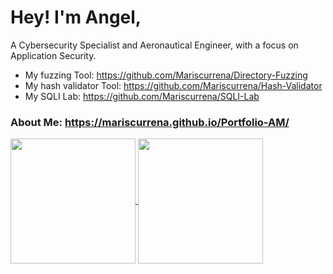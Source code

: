 # Hey! I'm Angel,

A Cybersecurity Specialist and Aeronautical Engineer, with a focus on Application Security.

* My fuzzing Tool: https://github.com/Mariscurrena/Directory-Fuzzing
* My hash validator Tool: https://github.com/Mariscurrena/Hash-Validator
* My SQLI Lab: https://github.com/Mariscurrena/SQLI-Lab
### About Me: https://mariscurrena.github.io/Portfolio-AM/

<a href="https://github.com/anuraghazra/github-readme-stats">
  <img height=200 align="center" src="https://github-readme-stats.vercel.app/api?username=Mariscurrena&show_icons=true&theme=tokyonight&hide=stars,issues,contrib" />
</a>
<a href="https://github.com/anuraghazra/convoychat">
  <img height=200 align="center" src="https://github-readme-stats.vercel.app/api/top-langs?username=Mariscurrena&layout=donut&langs_count=8&card_width=320&theme=tokyonight" />
</a>
